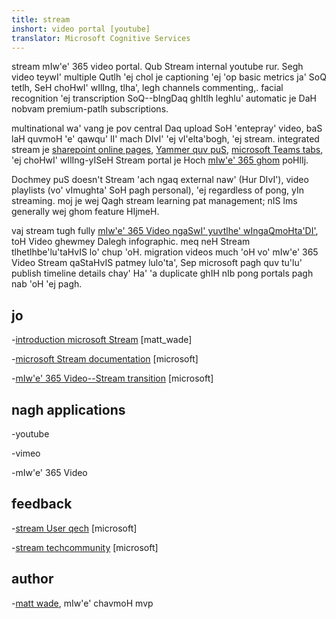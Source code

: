 ```yaml
---
title: stream
inshort: video portal [youtube]
translator: Microsoft Cognitive Services
---
```



stream mIw'e' 365 video portal. Qub Stream internal youtube rur. Segh video teywI' multiple Qutlh 'ej chol je captioning 'ej 'op basic metrics ja' SoQ tetlh, SeH choHwI' wIlIng, tlha', legh channels commenting,. facial recognition 'ej transcription SoQ--bIngDaq ghItlh leghlu' automatic je DaH nobvam premium-patlh subscriptions.

multinational wa' vang je pov central Daq upload SoH 'entepray' video, baS laH quvmoH 'e' qawqu' lI' mach DIvI' 'ej vI'elta'bogh, 'ej stream. integrated stream je [sharepoint online pages](https://docs.microsoft.com/en-us/stream/embed-video-sharepoint), [Yammer quv puS](https://stream.microsoft.com/en-us/blog/share-on-yammer/), [microsoft Teams tabs](https://docs.microsoft.com/en-us/stream/embed-video-microsoft-teams), 'ej choHwI' wIlIng-yISeH Stream portal je Hoch [mIw'e' 365 ghom](http://icsh.pt/O365groups) poHlIj.

Dochmey puS doesn't Stream 'ach ngaq external naw' (Hur DIvI'), video playlists (vo' vImughta' SoH pagh personal), 'ej regardless of pong, yIn streaming. moj je wej Qagh stream learning pat management; nIS lms generally wej ghom feature HIjmeH.

vaj stream tugh fully [mIw'e' 365 Video ngaSwI' yuvtlhe' wIngaQmoHta'DI'](https://docs.microsoft.com/en-us/stream/migrate-from-office-365), toH Video ghewmey Dalegh infographic. meq neH Stream tlhetlhbe'lu'taHvIS lo' chup 'oH. migration videos much 'oH vo' mIw'e' 365 Video Stream qaStaHvIS patmey lulo'ta', Sep microsoft pagh quv tu'lu' publish timeline details chay' Ha' 'a duplicate ghIH nIb pong portals pagh nab 'oH 'ej pagh.

jo
---------

-[introduction microsoft Stream](https://www.linkedin.com/pulse/stream-video-portal-now-available-matt-wade/)
    \[matt_wade\]

-[microsoft Stream documentation](https://docs.microsoft.com/en-us/stream/)
    \[microsoft\]

-[mIw'e' 365 Video--Stream transition](https://docs.microsoft.com/en-us/stream/migrate-from-office-365)
    \[microsoft\]

nagh applications
--------------------

-youtube

-vimeo

-mIw'e' 365 Video

feedback
---------

-[stream User qech](https://techcommunity.microsoft.com/t5/Microsoft-Stream-Ideas/idb-p/StreamIdeas)
    \[microsoft\]

-[stream techcommunity](https://techcommunity.microsoft.com/t5/Microsoft-Stream-Ideas/idb-p/StreamIdeas)
    \[microsoft\]

author
---------

-[matt wade](https://www.linkedin.com/in/thatmattwade/), mIw'e' chavmoH mvp


